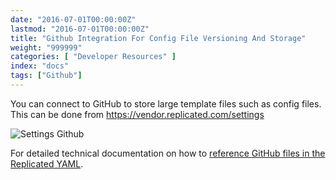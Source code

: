 ```yaml
---
date: "2016-07-01T00:00:00Z"
lastmod: "2016-07-01T00:00:00Z"
title: "Github Integration For Config File Versioning And Storage"
weight: "999999"
categories: [ "Developer Resources" ]
index: "docs"
tags: ["Github"]
---
```


You can connect to GitHub to store large template files such as config files. This
can be done from https://vendor.replicated.com/settings

![Settings Github](/images/post-screens/settings-github.png)

For detailed technical documentation on how to
[reference GitHub files in the Replicated YAML](/docs/kb/developer-resources/github-integration/).
